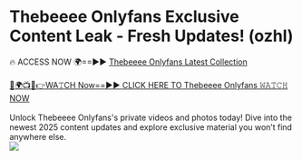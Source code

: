 # Thebeeee Onlyfans Exclusive Content Leak - Fresh Updates! (ozhl)

🔥 ACCESS NOW 🌍==►► <a href="https://tinyurl.com/kvy9nzfs" rel="nofollow">Thebeeee Onlyfans Latest Collection</a>
<br><br>
[🔴🌍📺📱👉WA𝚃CH Now==►► CLICK HERE TO Thebeeee Onlyfans 𝚆𝙰𝚃𝙲𝙷 NOW](https://tinyurl.com/kvy9nzfs)
<br><br>
Unlock Thebeeee Onlyfans's private videos and photos today! Dive into the newest 2025 content updates and explore exclusive material you won’t find anywhere else.
<br>
<a href="https://tinyurl.com/kvy9nzfs" rel="nofollow" data-target="animated-image.originalLink"><img src="https://camo.githubusercontent.com/8a4f000d20f83aca3bf7ec5f350d767afa0574a8a352519fd8cfa583a6f93a33/68747470733a2f2f692e696d6775722e636f6d2f644a486b345a712e676966" data-canonical-src="https://i.imgur.com/dJHk4Zq.gif" style="max-width: 100%; display: inline-block;" data-target="animated-image.originalImage"></a>
<br>
